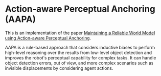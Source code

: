 # Action-aware Perceptual Anchoring (AAPA)

This is an implementation of the paper [Maintaining a Reliable World Model using Action-aware Perceptual Anchoring](https://arxiv.org/abs/2107.03038).

AAPA is a rule-based approach that considers inductive biases to perform high-level reasoning over the results from low-level object detection and improves the robot's perceptual capability for complex tasks. It can handle object detection errors, out of view, and more complex scenarios such as invisible displacements by considering agent actions.
